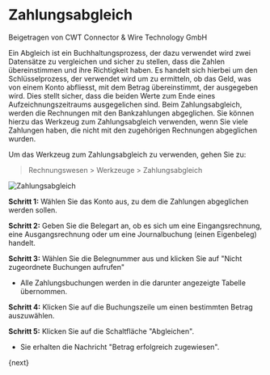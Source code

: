 # Zahlungsabgleich

<span class="text-muted contributed-by">Beigetragen von CWT Connector & Wire Technology GmbH</span> 

Ein Abgleich ist ein Buchhaltungsprozess, der dazu verwendet wird zwei Datensätze zu vergleichen und sicher zu stellen, dass die Zahlen übereinstimmen und ihre Richtigkeit haben. Es handelt sich hierbei um den Schlüsselprozess, der verwendet wird um zu ermitteln, ob das Geld, was von einem Konto abfliesst, mit dem Betrag übereinstimmt, der ausgegeben wird. Dies stellt sicher, dass die beiden Werte zum Ende eines Aufzeichnungszeitraums ausgegelichen sind. Beim Zahlungsabgleich, werden die Rechnungen mit den Bankzahlungen abgeglichen. Sie können hierzu das Werkzeug zum Zahlungsabgleich verwenden, wenn Sie viele Zahlungen haben, die nicht mit den zugehörigen Rechnungen abgeglichen wurden.

Um das Werkzeug zum Zahlungsabgleich zu verwenden, gehen Sie zu:

> Rechnungswesen > Werkzeuge > Zahlungsabgleich

<img class="screenshot" alt="Zahlungsabgleich" src="{{docs_base_url}}/assets/img/accounts/payment-reconcile-tool.png">

**Schritt 1:** Wählen Sie das Konto aus, zu dem die Zahlungen abgeglichen werden sollen.

**Schritt 2:** Geben Sie die Belegart an, ob es sich um eine Eingangsrechnung, eine Ausgangsrechnung oder um eine Journalbuchung (einen Eigenbeleg) handelt.

**Schritt 3:** Wählen Sie die Belegnummer aus und klicken Sie auf "Nicht zugeordnete Buchungen aufrufen"

* Alle Zahlungsbuchungen werden in die darunter angezeigte Tabelle übernommen.

**Schritt 4:** Klicken Sie auf die Buchungszeile um einen bestimmten Betrag auszuwählen.

**Schritt 5:** Klicken Sie auf die Schaltfläche "Abgleichen".

* Sie erhalten die Nachricht "Betrag erfolgreich zugewiesen".

{next}
